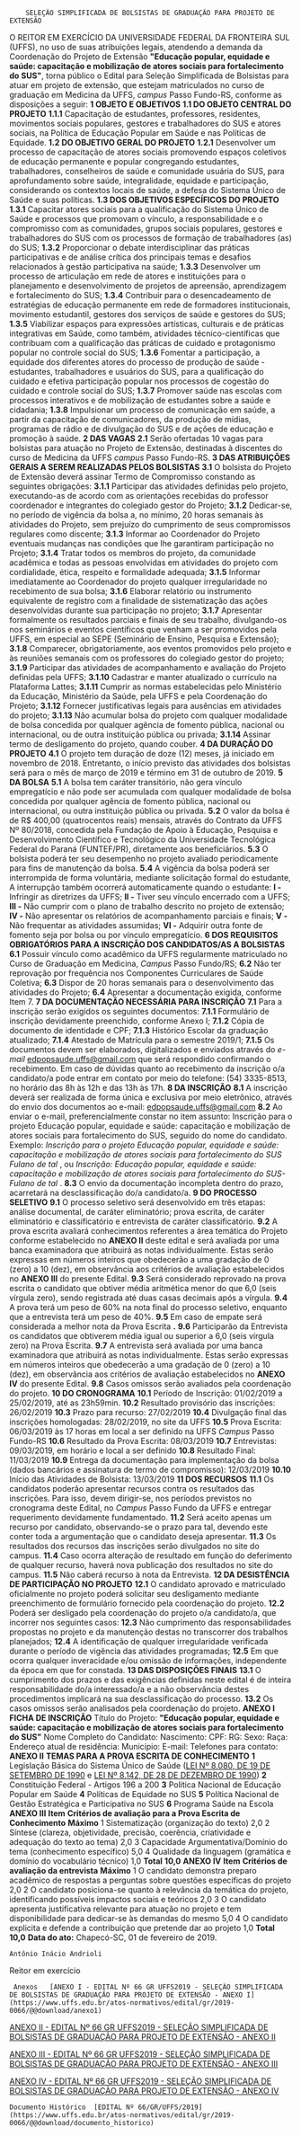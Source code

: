         SELEÇÃO SIMPLIFICADA DE BOLSISTAS DE GRADUAÇÃO PARA PROJETO DE EXTENSÃO  

 O REITOR EM EXERCÍCIO DA UNIVERSIDADE FEDERAL DA FRONTEIRA SUL (UFFS), no uso de suas atribuições legais, atendendo a demanda da Coordenação do Projeto de Extensão  **"Educação popular, equidade e saúde: capacitação e mobilização de atores sociais para fortalecimento do SUS"**, torna público o Edital para Seleção Simplificada de Bolsistas para atuar em projeto de extensão, que estejam matriculados no curso de graduação em Medicina da UFFS, *campus*  Passo Fundo-RS, conforme as disposições a seguir:  **1 OBJETO E OBJETIVOS** **1.1 DO OBJETO CENTRAL DO PROJETO** **1.1.1**  Capacitação de estudantes, professores, residentes, movimentos sociais populares, gestores e trabalhadores do SUS e atores sociais, na Política de Educação Popular em Saúde e nas Políticas de Equidade. **1.2 DO OBJETIVO GERAL DO PROJETO** **1.2.1**  Desenvolver um processo de capacitação de atores sociais promovendo espaços coletivos de educação permanente e popular congregando estudantes, trabalhadores, conselheiros de saúde e comunidade usuária do SUS, para aprofundamento sobre saúde, integralidade, equidade e participação, considerando os contextos locais de saúde, a defesa do Sistema Único de Saúde e suas políticas. **1.3 DOS OBJETIVOS ESPECÍFICOS DO PROJETO** **1.3.1**  Capacitar atores sociais para a qualificação do Sistema Único de Saúde e processos que promovam o vínculo, a responsabilidade e o compromisso com as comunidades, grupos sociais populares, gestores e trabalhadores do SUS com os processos de formação de trabalhadores (as) do SUS; **1.3.2**  Proporcionar o debate interdisciplinar das práticas participativas e de análise crítica dos principais temas e desafios relacionados à gestão participativa na saúde; **1.3.3**  Desenvolver um processo de articulação em rede de atores e instituições para o planejamento e desenvolvimento de projetos de apreensão, aprendizagem e fortalecimento do SUS; **1.3.4**  Contribuir para o desencadeamento de estratégias de educação permanente em rede de formadores institucionais, movimento estudantil, gestores dos serviços de saúde e gestores do SUS; **1.3.5**  Viabilizar espaços para expressões artísticas, culturais e de práticas integrativas em Saúde, como também, atividades técnico-científicas que contribuam com a qualificação das práticas de cuidado e protagonismo popular no controle social do SUS; **1.3.6**  Fomentar a participação, a equidade dos diferentes atores do processo de produção de saúde - estudantes, trabalhadores e usuários do SUS, para a qualificação do cuidado e efetiva participação popular nos processos de cogestão do cuidado e controle social do SUS; **1.3.7**  Promover saúde nas escolas com processos interativos e de mobilização de estudantes sobre a saúde e cidadania; **1.3.8**  Impulsionar um processo de comunicação em saúde, a partir da capacitação de comunicadores, da produção de mídias, programas de rádio e de divulgação do SUS e de ações de educação e promoção à saúde.  **2 DAS VAGAS** **2.1**  Serão ofertadas 10 vagas para bolsistas para atuação no Projeto de Extensão, destinadas à discentes do curso de Medicina da UFFS *campus*  Passo Fundo-RS.  **3 DAS ATRIBUIÇÕES GERAIS A SEREM REALIZADAS PELOS BOLSISTAS** **3.1**  O bolsista do Projeto de Extensão deverá assinar Termo de Compromisso constando as seguintes obrigações: **3.1.1**  Participar das atividades definidas pelo projeto, executando-as de acordo com as orientações recebidas do professor coordenador e integrantes do colegiado gestor do Projeto; **3.1.2**  Dedicar-se, no período de vigência da bolsa a, no mínimo, 20 horas semanais às atividades do Projeto, sem prejuízo do cumprimento de seus compromissos regulares como discente; **3.1.3**  Informar ao Coordenador do Projeto eventuais mudanças nas condições que lhe garantiram participação no Projeto; **3.1.4**  Tratar todos os membros do projeto, da comunidade acadêmica e todas as pessoas envolvidas em atividades do projeto com cordialidade, ética, respeito e formalidade adequada; **3.1.5**  Informar imediatamente ao Coordenador do projeto qualquer irregularidade no recebimento de sua bolsa; **3.1.6**  Elaborar relatório ou instrumento equivalente de registro com a finalidade de sistematização das ações desenvolvidas durante sua participação no projeto; **3.1.7**  Apresentar formalmente os resultados parciais e finais de seu trabalho, divulgando-os nos seminários e eventos científicos que venham a ser promovidos pela UFFS, em especial ao SEPE (Seminário de Ensino, Pesquisa e Extensão); **3.1.8**  Comparecer, obrigatoriamente, aos eventos promovidos pelo projeto e às reuniões semanais com os professores do colegiado gestor do projeto; **3.1.9**  Participar das atividades de acompanhamento e avaliação do Projeto definidas pela UFFS; **3.1.10**  Cadastrar e manter atualizado o currículo na Plataforma Lattes; **3.1.11**  Cumprir as normas estabelecidas pelo Ministério da Educação, Ministério da Saúde, pela UFFS e pela Coordenação do Projeto; **3.1.12**  Fornecer justificativas legais para ausências em atividades do projeto; **3.1.13**  Não acumular bolsa do projeto com qualquer modalidade de bolsa concedida por qualquer agência de fomento pública, nacional ou internacional, ou de outra instituição pública ou privada; **3.1.14**  Assinar termo de desligamento do projeto, quando couber.  **4 DA DURAÇÃO DO PROJETO** **4.1**  O projeto tem duração de doze (12) meses, já iniciado em novembro de 2018. Entretanto, o início previsto das atividades dos bolsistas será para o mês de março de 2019 e término em 31 de outubro de 2019.  **5 DA BOLSA** **5.1**  A bolsa tem caráter transitório, não gera vínculo empregatício e não pode ser acumulada com qualquer modalidade de bolsa concedida por qualquer agência de fomento pública, nacional ou internacional, ou outra instituição pública ou privada. **5.2**  O valor da bolsa é de R$ 400,00 (quatrocentos reais) mensais, através do Contrato da UFFS Nº 80/2018, concedida pela Fundação de Apoio à Educação, Pesquisa e Desenvolvimento Científico e Tecnológico da Universidade Tecnológica Federal do Paraná (FUNTEF/PR), diretamente aos beneficiários. **5.3**  O bolsista poderá ter seu desempenho no projeto avaliado periodicamente para fins de manutenção da bolsa. **5.4**  A vigência da bolsa poderá ser interrompida de forma voluntária, mediante solicitação formal do estudante, A interrupção também ocorrerá automaticamente quando o estudante: **I -**  Infringir as diretrizes da UFFS; **II -**  Tiver seu vínculo encerrado com a UFFS; **III -**  Não cumprir com o plano de trabalho descrito no projeto de extensão; **IV -**  Não apresentar os relatórios de acompanhamento parciais e finais; **V -**  Não frequentar as atividades assumidas; **VI -**  Adquirir outra fonte de fomento seja por bolsa ou por vínculo empregatício.  **6 DOS REQUISITOS OBRIGATÓRIOS PARA A INSCRIÇÃO DOS CANDIDATOS/AS A BOLSISTAS** **6.1**  Possuir vínculo como acadêmico da UFFS regularmente matriculado no Curso de Graduação em Medicina, *Campus*  Passo Fundo/RS; **6.2**  Não ter reprovação por frequência nos Componentes Curriculares de Saúde Coletiva; **6.3**  Dispor de 20 horas semanais para o desenvolvimento das atividades do Projeto; **6.4**  Apresentar a documentação exigida, conforme Item 7.  **7 DA DOCUMENTAÇÃO NECESSÁRIA PARA INSCRIÇÃO** **7.1**  Para a inscrição serão exigidos os seguintes documentos: **7.1.1**  Formulário de inscrição devidamente preenchido, conforme Anexo I; **7.1.2**  Cópia de documento de identidade e CPF; **7.1.3**  Histórico Escolar da graduação atualizado; **7.1.4**  Atestado de Matrícula para o semestre 2019/1; **7.1.5**  Os documentos devem ser elaborados, digitalizados e enviados através do *e-mail*  edpopsaude.uffs@gmail.com que será respondido confirmando o recebimento. Em caso de dúvidas quanto ao recebimento da inscrição o/a candidato/a pode entrar em contato por meio do telefone: (54) 3335-8513, no horário das 8h às 12h e das 13h às 17h.  **8 DA INSCRIÇÃO** **8.1**  A inscrição deverá ser realizada de forma única e exclusiva por meio eletrônico, através do envio dos documentos ao e-mail: edpopsaude.uffs@gmail.com **8.2**  Ao enviar o e-mail, preferencialmente constar no item assunto: Inscrição para o projeto Educação popular, equidade e saúde: capacitação e mobilização de atores sociais para fortalecimento do SUS, seguido do nome do candidato. Exemplo: *Inscrição para o projeto Educação popular, equidade e saúde: capacitação e mobilização de atores sociais para fortalecimento do SUS Fulano de tal* , ou *Inscrição: Educação popular, equidade e saúde: capacitação e mobilização de atores sociais para fortalecimento do SUS-Fulano de tal* . **8.3**  O envio da documentação incompleta dentro do prazo, acarretará na desclassificação do/a candidato/a.  **9 DO PROCESSO SELETIVO** **9.1**  O processo seletivo será desenvolvido em três etapas: análise documental, de caráter eliminatório; prova escrita, de caráter eliminatório e classificatório e entrevista de caráter classificatório.  **9.2** A prova escrita avaliará conhecimentos referentes a área temática do Projeto conforme estabelecido no **ANEXO II**  deste edital e será avaliada por uma banca examinadora que atribuirá as notas individualmente. Estas serão expressas em números inteiros que obedecerão a uma gradação de 0 (zero) a 10 (dez), em observância aos critérios de avaliação estabelecidos no **ANEXO III**  do presente Edital. **9.3**  Será considerado reprovado na prova escrita o candidato que obtiver média aritmética menor do que 6,0 (seis vírgula zero), sendo registrada até duas casas decimais após a vírgula. **9.4**  A prova terá um peso de 60% na nota final do processo seletivo, enquanto que a entrevista terá um peso de 40%. **9.5**  Em caso de empate será considerada a melhor nota da Prova Escrita **.** **9.6**  Participarão da Entrevista os candidatos que obtiverem média igual ou superior a 6,0 (seis vírgula zero) na Prova Escrita. **9.7**  A entrevista será avaliada por uma banca examinadora que atribuirá as notas individualmente. Estas serão expressas em números inteiros que obedecerão a uma gradação de 0 (zero) a 10 (dez), em observância aos critérios de avaliação estabelecidos no **ANEXO IV**  do presente Edital. **9.8**  Casos omissos serão avaliados pela coordenação do projeto.  **10 DO CRONOGRAMA** **10.1**  Período de Inscrição: 01/02/2019 a 25/02/2019, até as 23h59min. **10.2**  Resultado provisório das inscrições: 26/02/2019 **10.3**  Prazo para recurso: 27/02/2019 **10.4**  Divulgação final das inscrições homologadas: 28/02/2019, no site da UFFS **10.5**  Prova Escrita: 06/03/2019 às 17 horas em local a ser definido na UFFS *Campus*  Passo Fundo-RS **10.6**  Resultado da Prova Escrita: 08/03/2019 **10.7**  Entrevistas: 09/03/2019, em horário e local a ser definido **10.8**  Resultado Final: 11/03/2019 **10.9**  Entrega da documentação para implementação da bolsa (dados bancários e assinatura de termo de compromisso): 12/03/2019 **10.10**  Início das Atividades de Bolsista: 13/03/2019  **11 DOS RECURSOS** **11.1**  Os candidatos poderão apresentar recursos contra os resultados das inscrições. Para isso, devem dirigir-se, nos períodos previstos no cronograma deste Edital, no *Campus*  Passo Fundo da UFFS e entregar requerimento devidamente fundamentado. **11.2**  Será aceito apenas um recurso por candidato, observando-se o prazo para tal, devendo este conter toda a argumentação que o candidato deseja apresentar. **11.3**  Os resultados dos recursos das inscrições serão divulgados no site do campus. **11.4**  Caso ocorra alteração de resultado em função do deferimento de qualquer recurso, haverá nova publicação dos resultados no site do campus. **11.5**  Não caberá recurso à nota da Entrevista.  **12 DA DESISTÊNCIA DE PARTICIPAÇÃO NO PROJETO** **12.1**  O candidato aprovado e matriculado oficialmente no projeto poderá solicitar seu desligamento mediante preenchimento de formulário fornecido pela coordenação do projeto. **12.2**  Poderá ser desligado pela coordenação do projeto o/a candidato/a, que incorrer nos seguintes casos: **12.3**  Não cumprimento das responsabilidades propostas no projeto e da manutenção destas no transcorrer dos trabalhos planejados; **12.4**  A identificação de qualquer irregularidade verificada durante o período de vigência das atividades programadas; **12.5**  Em que ocorra qualquer inveracidade e/ou omissão de informações, independente da época em que for constada.  **13 DAS DISPOSIÇÕES FINAIS** **13.1**  O cumprimento dos prazos e das exigências definidas neste edital é de inteira responsabilidade do/a interessado/a e a não observância destes procedimentos implicará na sua desclassificação do processo. **13.2**  Os casos omissos serão analisados pela coordenação do projeto.   **ANEXO I**  **FICHA DE INSCRIÇÃO**      Título do Projeto: **"Educação popular, equidade e saúde: capacitação e mobilização de atores sociais para fortalecimento do SUS"**     Nome Completo do Candidato:     Nascimento:     CPF:   RG:     Sexo:   Raça:     Endereço atual de residência:     Município:     E-mail:     Telefones para contato:     **ANEXO II**  **TEMAS PARA A PROVA ESCRITA DE CONHECIMENTO**  **1**  Legislação Básica do Sistema Único de Saúde ([LEI Nº 8.080, DE 19 DE SETEMBRO DE 1990](http://www.planalto.gov.br/ccivil_03/leis/L8080.htm) e [LEI Nº 8.142, DE 28 DE DEZEMBRO DE 1990](http://www.planalto.gov.br/ccivil_03/leis/L8142.htm))   **2**  Constituição Federal - Artigos 196 a 200   **3**  Política Nacional de Educação Popular em Saúde   **4**  Políticas de Equidade no SUS   **5**  Política Nacional de Gestão Estratégica e Participativa no SUS   **6**  Programa Saúde na Escola **ANEXO III**      **Item**   **Critérios de avaliação para a Prova Escrita de Conhecimento**   **Máximo**     1   Sistematização (organização do texto)   2,0     2   Síntese (clareza, objetividade, precisão, coerência, criatividade e adequação do texto ao tema)   2,0     3   Capacidade Argumentativa/Domínio do tema (conhecimento específico)   5,0     4   Qualidade da linguagem (gramática e domínio do vocabulário técnico)   1,0        **Total**   **10,0**     **ANEXO IV**      **Item**   **Critérios de avaliação da entrevista**   **Máximo**     1   O candidato demonstra preparo acadêmico de respostas a perguntas sobre questões específicas do projeto   2,0     2   O candidato posiciona-se quanto à relevância da temática do projeto, identificando possíveis impactos sociais e teóricos   2,0     3   O candidato apresenta justificativa relevante para atuação no projeto e tem disponibilidade para dedicar-se às demandas do mesmo   5,0     4   O candidato explicita e defende a contribuição que pretende dar ao projeto   1,0         **Total**   **10,0**          **Data do ato:** Chapecó-SC, 01 de fevereiro de 2019.   
 

    Antônio Inácio Andrioli   
 Reitor em exercício 

     Anexos   [ANEXO I - EDITAL Nº 66 GR UFFS2019 - SELEÇÃO SIMPLIFICADA DE BOLSISTAS DE GRADUAÇÃO PARA PROJETO DE EXTENSÃO - ANEXO I](https://www.uffs.edu.br/atos-normativos/edital/gr/2019-0066/@@download/anexo1)  

   [ANEXO II - EDITAL Nº 66 GR UFFS2019 - SELEÇÃO SIMPLIFICADA DE BOLSISTAS DE GRADUAÇÃO PARA PROJETO DE EXTENSÃO - ANEXO II](https://www.uffs.edu.br/atos-normativos/edital/gr/2019-0066/@@download/anexo2)  

   [ANEXO III - EDITAL Nº 66 GR UFFS2019 - SELEÇÃO SIMPLIFICADA DE BOLSISTAS DE GRADUAÇÃO PARA PROJETO DE EXTENSÃO - ANEXO III](https://www.uffs.edu.br/atos-normativos/edital/gr/2019-0066/@@download/anexo3)  

   [ANEXO IV - EDITAL Nº 66 GR UFFS2019 - SELEÇÃO SIMPLIFICADA DE BOLSISTAS DE GRADUAÇÃO PARA PROJETO DE EXTENSÃO - ANEXO IV](https://www.uffs.edu.br/atos-normativos/edital/gr/2019-0066/@@download/anexo4)  

    Documento Histórico  [EDITAL Nº 66/GR/UFFS/2019](https://www.uffs.edu.br/atos-normativos/edital/gr/2019-0066/@@download/documento_historico)     
      